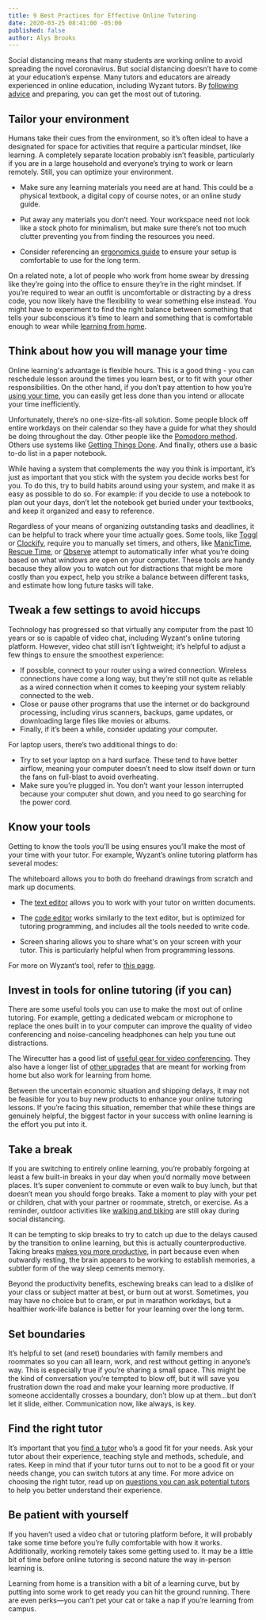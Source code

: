```yaml
---
title: 9 Best Practices for Effective Online Tutoring
date: 2020-03-25 08:41:00 -05:00
published: false
author: Alys Brooks
---
```


Social distancing means that many students are working online to avoid spreading the novel coronavirus. But social distancing doesn’t have to come at your education’s expense. Many tutors and educators are already experienced in online education, including Wyzant tutors. By [following advice](https://www.wyzant.com/blog/wyzant-covid-19-response-and-student-guidance/) and preparing, you can get the most out of tutoring.

## Tailor your environment
Humans take their cues from the environment, so it’s often ideal to have a designated for space for activities that require a particular mindset, like learning. A completely separate location probably isn’t feasible, particularly if you are in a large household and everyone’s trying to work or learn remotely. Still, you can optimize your environment.

* Make sure any learning materials you need are at hand. This could be a physical textbook, a digital copy of course notes, or an online study guide.

* Put away any materials you don’t need. Your workspace need not look like a stock photo for minimalism, but make sure there’s not too much clutter preventing you from finding the resources you need. 

* Consider referencing an [ergonomics guide](https://support.microsoft.com/en-us/help/4101085/accessories-setting-up-your-desktop) to ensure your setup is comfortable to use for the long term.

On a related note, a lot of people who work from home swear by dressing like they’re going into the office to ensure they’re in the right mindset. If you’re required to wear an outfit is uncomfortable or distracting by a dress code, you now likely have the flexibility to wear something else instead. You might have to experiment to find the right balance between something that tells your subconscious it’s time to learn and something that is comfortable enough to wear while [learning from home](https://www.wyzant.com/blog/learning-at-home/).

## Think about how you will manage your time
Online learning's advantage is flexible hours. This is a good thing - you can reschedule lesson around the times you learn best, or to fit with your other responsibilities. On the other hand, if you don’t pay attention to how you’re [using your time](https://www.wyzant.com/blog/time-management-strategies/), you can easily get less done than you intend or allocate your time inefficiently.

Unfortunately, there’s no one-size-fits-all solution. Some people block off entire workdays on their calendar so they have a guide for what they should be doing throughout the day. Other people like the [Pomodoro method](https://francescocirillo.com/pages/pomodoro-technique). Others use systems like [Getting Things Done](https://lifehacker.com/productivity-101-a-primer-to-the-getting-things-done-1551880955). And finally, others use a basic to-do list in a paper notebook.

While having a system that complements the way you think is important, it’s just as important that you stick with the system you decide works best for you. To do this, try to build habits around using your system, and make it as easy as possible to do so. For example: if you decide to use a notebook to plan out your days, don’t let the notebook get buried under your textbooks, and keep it organized and easy to reference.

Regardless of your means of organizing outstanding tasks and deadlines, it can be helpful to track where your time actually goes. Some tools, like [Toggl](https://toggl.com/) or [Clockify](https://clockify.me/), require you to manually set timers, and others, like [ManicTime](https://www.manictime.com/), [Rescue Time](https://www.rescuetime.com/), or [Qbserve](https://qotoqot.com/qbserve/) attempt to automatically infer what you’re doing based on what windows are open on your computer. These tools are handy because they allow you to watch out for distractions that might be more costly than you expect, help you strike a balance between different tasks, and estimate how long future tasks will take. 

## Tweak a few settings to avoid hiccups
Technology has progressed so that virtually any computer from the past 10 years or so is capable of video chat, including Wyzant's online tutoring platform. However, video chat still isn’t lightweight; it’s helpful to adjust a few things to ensure the smoothest experience:

* If possible, connect to your router using a wired connection. Wireless connections have come a long way, but they’re still not quite as reliable as a wired connection when it comes to keeping your system reliably connected to the web.
* Close or pause other programs that use the internet or do background processing, including virus scanners, backups, game updates, or downloading large files like movies or albums.
* Finally, if it’s been a while, consider updating your computer.

For laptop users, there’s two additional things to do:

* Try to set your laptop on a hard surface. These tend to have better airflow, meaning your computer doesn’t need to slow itself down or turn the fans on full-blast to avoid overheating.
* Make sure you’re plugged in. You don’t want your lesson interrupted because your computer shut down, and you need to go searching for the power cord.

## Know your tools
Getting to know the tools you’ll be using ensures you’ll make the most of your time with your tutor. For example, Wyzant’s online tutoring platform has several modes:

The whiteboard allows you to both do freehand drawings from scratch and mark up documents.

* The [text editor](https://support.wyzant.com/hc/en-us/articles/115001853906-How-do-I-use-the-text-editor-) allows you to work with your tutor on written documents.

* The [code editor](https://support.wyzant.com/hc/en-us/articles/115001853866-How-do-I-use-the-Code-Editor-) works similarly to the text editor, but is optimized for tutoring programming, and includes all the tools needed to write code.

* Screen sharing allows you to share what's on your screen with your tutor. This is particularly helpful when from programming lessons.

For more on Wyzant’s tool, refer to [this page](https://www.wyzant.com/online/student).

## Invest in tools for online tutoring (if you can)
There are some useful tools you can use to make the most out of online tutoring. For example, getting a dedicated webcam or microphone to replace the ones built in to your computer can improve the quality of video conferencing and noise-canceling headphones can help you tune out distractions.

The Wirecutter has a good list of [useful gear for video conferencing](https://thewirecutter.com/blog/work-from-home-if-boss-doesnt-want-you-coming-in/). They also have a longer list of [other upgrades](https://thewirecutter.com/lists/the-essential-ergonomic-gear-for-your-home-office/) that are meant for working from home but also work for learning from home.

Between the uncertain economic situation and shipping delays, it may not be feasible for you to buy new products to enhance your online tutoring lessons. If you’re facing this situation, remember that while these things are genuinely helpful, the biggest factor in your success with online learning is the effort you put into it.

## Take a break
If you are switching to entirely online learning, you’re probably forgoing at least a few built-in breaks in your day when you’d normally move between places. It’s super convenient to commute or even walk to buy lunch, but that doesn’t mean you should forgo breaks. Take a moment to play with your pet or children, chat with your partner or roommate, stretch, or exercise. As a reminder, outdoor activities like [walking and biking](https://www.latimes.com/travel/story/2020-03-18/coronavirus-safe-walk-run-hike-bike-outside) are still okay during social distancing.

It can be tempting to skip breaks to try to catch up due to the delays caused by the transition to online learning, but this is actually counterproductive. Taking breaks [makes you more productive](https://www.scientificamerican.com/article/mental-downtime/), in part because even when outwardly resting, the brain appears to be working to establish memories, a subtler form of the way sleep cements memory.

Beyond the productivity benefits, eschewing breaks can lead to a dislike of your class or subject matter at best, or burn out at worst. Sometimes, you may have no choice but to cram, or put in marathon workdays, but a healthier work-life balance is better for your learning over the long term.

## Set boundaries
It’s helpful to set (and reset) boundaries with family members and roommates so you can all learn, work, and rest without getting in anyone’s way. This is especially true if you’re sharing a small space. This might be the kind of conversation you’re tempted to blow off, but it will save you frustration down the road and make your learning more productive. If someone accidentally crosses a boundary, don’t blow up at them...but don’t let it slide, either. Communication now, like always, is key.

## Find the right tutor
It’s important that you [find a tutor](https://www.wyzant.com/blog/cost-of-tutoring/) who’s a good fit for your needs. Ask your tutor about their experience, teaching style and methods, schedule, and rates. Keep in mind that if your tutor turns out to not to be a good fit or your needs change, you can switch tutors at any time. For more advice on choosing the right tutor, read up on [questions you can ask potential tutors](https://www.wyzant.com/blog/questions-to-ask-tutors/) to help you better understand their experience.

## Be patient with yourself
If you haven’t used a video chat or tutoring platform before, it will probably take some time before you’re fully comfortable with how it works. Additionally, working remotely takes some getting used to. It may be a little bit of time before online tutoring is second nature the way in-person learning is.

Learning from home is a transition with a bit of a learning curve, but by putting into some work to get ready you can hit the ground running. There are even perks—you can’t pet your cat or take a nap if you’re learning from campus.


